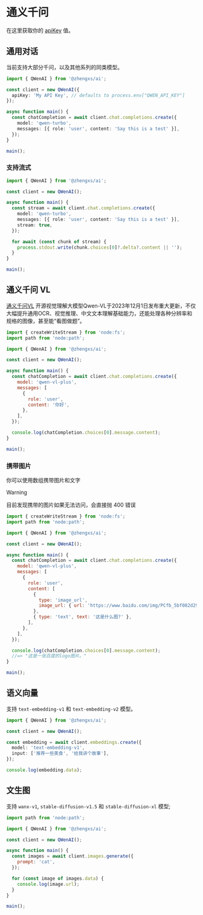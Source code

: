 # 通义千问

在这里获取你的
[apiKey](https://help.aliyun.com/zh/dashscope/developer-reference/activate-dashscope-and-create-an-api-key)
值。

## 通用对话

当前支持大部分千问，以及其他系列的同类模型。

```ts
import { QWenAI } from '@zhengxs/ai';

const client = new QWenAI({
  apiKey: 'My API Key', // defaults to process.env["QWEN_API_KEY"]
});

async function main() {
  const chatCompletion = await client.chat.completions.create({
    model: 'qwen-turbo',
    messages: [{ role: 'user', content: 'Say this is a test' }],
  });
}

main();
```

### 支持流式

```ts
import { QWenAI } from '@zhengxs/ai';

const client = new QWenAI();

async function main() {
  const stream = await client.chat.completions.create({
    model: 'qwen-turbo',
    messages: [{ role: 'user', content: 'Say this is a test' }],
    stream: true,
  });

  for await (const chunk of stream) {
    process.stdout.write(chunk.choices[0]?.delta?.content || '');
  }
}

main();
```

## 通义千问 VL

[通义千问VL](https://help.aliyun.com/zh/dashscope/developer-reference/qwen-vl-plus) 开源视觉理解大模型Qwen-VL于2023年12月1日发布重大更新，不仅大幅提升通用OCR、视觉推理、中文文本理解基础能力，还能处理各种分辨率和规格的图像，甚至能“看图做题”。

```js
import { createWriteStream } from 'node:fs';
import path from 'node:path';

import { QWenAI } from '@zhengxs/ai';

const client = new QWenAI();

async function main() {
  const chatCompletion = await client.chat.completions.create({
    model: 'qwen-vl-plus',
    messages: [
      {
        role: 'user',
        content: '你好',
      },
    ],
  });

  console.log(chatCompletion.choices[0].message.content);
}

main();
```

### 携带图片

你可以使用数组携带图片和文字

> [!WARNING]
> 目前发现携带的图片如果无法访问，会直接抛 400 错误

```js
import { createWriteStream } from 'node:fs';
import path from 'node:path';

import { QWenAI } from '@zhengxs/ai';

const client = new QWenAI();

async function main() {
  const chatCompletion = await client.chat.completions.create({
    model: 'qwen-vl-plus',
    messages: [
      {
        role: 'user',
        content: [
          {
            type: 'image_url',
            image_url: { url: 'https://www.baidu.com/img/PCfb_5bf082d29588c07f842ccde3f97243ea.png' },
          },
          { type: 'text', text: '这是什么图?' },
        ],
      },
    ],
  });

  console.log(chatCompletion.choices[0].message.content);
  //=> "这是一张百度的logo图片。"
}

main();
```

## 语义向量

支持 `text-embedding-v1` 和 `text-embedding-v2` 模型。

```ts
import { QWenAI } from '@zhengxs/ai';

const client = new QWenAI();

const embedding = await client.embeddings.create({
  model: 'text-embedding-v1',
  input: ['推荐一些美食', '给我讲个故事'],
});

console.log(embedding.data);
```

## 文生图

支持 `wanx-v1`, `stable-diffusion-v1.5` 和 `stable-diffusion-xl` 模型;

```js
import path from 'node:path';

import { QWenAI } from '@zhengxs/ai';

const client = new QWenAI();

async function main() {
  const images = await client.images.generate({
    prompt: 'cat',
  });

  for (const image of images.data) {
    console.log(image.url);
  }
}

main();
```
